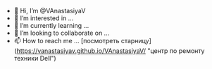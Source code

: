 - 👋 Hi, I’m @VAnastasiyaV
- 👀 I’m interested in ...
- 🌱 I’m currently learning ...
- 💞️ I’m looking to collaborate on ...
- 📫 How to reach me ...
[посмотреть старницу] (https://vanastasiyav.github.io/VAnastasiyaV/ "центр по ремонту техники Dell")
<!---
VAnastasiyaV/VAnastasiyaV is a ✨ special ✨ repository because its `README.md` (this file) appears on your GitHub profile.
You can click the Preview link to take a look at your changes.
--->
